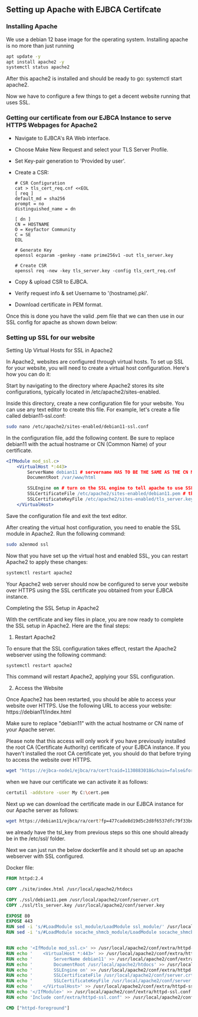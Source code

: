 ## Setting up Apache with EJBCA Certifcate ##

### Installing Apache ###

We use a debian 12 base image for the operating system.
Installing apache is no more than just running

```bash
apt update -y
apt install apache2 -y
systemctl status apache2
```

After this apache2 is installed and should be ready to go: systemctl start apache2.

Now we have to configure a few things to get a decent website running that uses SSL.

### Getting our certificate from our EJBCA Instance to serve HTTPS Webpages for Apache2 ###

- Navigate to EJBCA's RA Web interface.
- Choose Make New Request and select your TLS Server Profile.
- Set Key-pair generation to 'Provided by user'.
- Create a CSR:

  ```shell
  # CSR Configuration
  cat > tls_cert_req.cnf <<EOL
  [ req ]
  default_md = sha256
  prompt = no
  distinguished_name = dn

  [ dn ]
  CN = HOSTNAME
  O = Keyfactor Community
  C = SE
  EOL

  # Generate Key
  openssl ecparam -genkey -name prime256v1 -out tls_server.key

  # Create CSR
  openssl req -new -key tls_server.key -config tls_cert_req.cnf
  ```

- Copy & upload CSR to EJBCA.
- Verify request info & set Username to '(hostname).pki'.
- Download certificate in PEM format.

Once this is done you have the valid .pem file that we can then use in our SSL config for apache as shown down below:

### Setting up SSL for our website ### 

Setting Up Virtual Hosts for SSL in Apache2

In Apache2, websites are configured through virtual hosts. To set up SSL for your website, you will need to create a virtual host configuration. Here's how you can do it:

Start by navigating to the directory where Apache2 stores its site configurations, typically located in /etc/apache2/sites-enabled.

Inside this directory, create a new configuration file for your website. You can use any text editor to create this file. For example, let's create a file called debian11-ssl.conf:

```bash
sudo nano /etc/apache2/sites-enabled/debian11-ssl.conf
```


In the configuration file, add the following content. Be sure to replace debian11 with the actual hostname or CN (Common Name) of your certificate.
```apache
<IfModule mod_ssl.c>
    <VirtualHost *:443>
        ServerName debian11 # servername HAS TO BE THE SAME AS THE CN NAME OF THE CERTIFICATE
        DocumentRoot /var/www/html

        SSLEngine on # turn on the SSL engine to tell apache to use SSL for this virtualhost
        SSLCertificateFile /etc/apache2/sites-enabled/debian11.pem # the certifcate we created on our EJBCA website 
        SSLCertificateKeyFile /etc/apache2/sites-enabled/tls_server.key # the key we used to get the certificate from our EJBCA website
    </VirtualHost>
```

Save the configuration file and exit the text editor.

After creating the virtual host configuration, you need to enable the SSL module in Apache2. Run the following command:


```bash
sudo a2enmod ssl
```

Now that you have set up the virtual host and enabled SSL, you can restart Apache2 to apply these changes:

```bash
systemctl restart apache2
```

Your Apache2 web server should now be configured to serve your website over HTTPS using the SSL certificate you obtained from your EJBCA instance.


Completing the SSL Setup in Apache2

With the certificate and key files in place, you are now ready to complete the SSL setup in Apache2. Here are the final steps:

1. Restart Apache2

To ensure that the SSL configuration takes effect, restart the Apache2 webserver using the following command:

```bash
systemctl restart apache2
```

This command will restart Apache2, applying your SSL configuration.

2. Access the Website

Once Apache2 has been restarted, you should be able to access your website over HTTPS. Use the following URL to access your website:
https://debian11/index.html

Make sure to replace "debian11" with the actual hostname or CN name of your Apache server.

Please note that this access will only work if you have previously installed the root CA (Certificate Authority) certificate of your EJBCA instance. If you haven't installed the root CA certificate yet, you should do that before trying to access the website over HTTPS.


```bash
wget "https://ejbca-node1/ejbca/ra/cert?caid=1130883018&chain=false&format=pem" -OutFile "C:\cert.pem"
```

when we have our certificate we can activate it as follows:
```bash
certutil -addstore -user My C:\cert.pem
```
Next up we can download the certificate made in our EJBCA instance for our Apache server as follows:

```bash
wget https://debian11/ejbca/ra/cert?fp=477cade8d19d5c2d8f6537dfc79f33bde792bed0&chain=true&format=pem -OutFile "/etc/ssl/debian11.pem" debian11 is the hostname or CN name of our apache server
```
we already have the tsl_key from previous steps so this one should already be in the /etc/ssl/ folder. 

Next we can just run the below dockerfile and it should set up an apache webserver with SSL configured.

Docker file:
```dockerfile
FROM httpd:2.4

COPY ./site/index.html /usr/local/apache2/htdocs

COPY ./ssl/debian11.pem /usr/local/apache2/conf/server.crt
COPY ./ssl/tls_server.key /usr/local/apache2/conf/server.key

EXPOSE 80
EXPOSE 443
RUN sed -i 's/#LoadModule ssl_module/LoadModule ssl_module/' /usr/local/apache2/conf/httpd.conf
RUN sed -i 's/#LoadModule socache_shmcb_module/LoadModule socache_shmcb_module/' /usr/local/apache2/conf/httpd.conf


RUN echo '<IfModule mod_ssl.c>' >> /usr/local/apache2/conf/extra/httpd-ssl.conf
RUN echo '    <VirtualHost *:443>' >> /usr/local/apache2/conf/extra/httpd-ssl.conf
RUN echo '        ServerName debian11' >> /usr/local/apache2/conf/extra/httpd-ssl.conf
RUN echo '        DocumentRoot /usr/local/apache2/htdocs' >> /usr/local/apache2/conf/extra/httpd-ssl.conf
RUN echo '        SSLEngine on' >> /usr/local/apache2/conf/extra/httpd-ssl.conf
RUN echo '        SSLCertificateFile /usr/local/apache2/conf/server.crt' >> /usr/local/apache2/conf/extra/httpd-ssl.conf
RUN echo '        SSLCertificateKeyFile /usr/local/apache2/conf/server.key' >> /usr/local/apache2/conf/extra/httpd-ssl.conf
RUN echo '    </VirtualHost>' >> /usr/local/apache2/conf/extra/httpd-ssl.conf
RUN echo '</IfModule>' >> /usr/local/apache2/conf/extra/httpd-ssl.conf
RUN echo 'Include conf/extra/httpd-ssl.conf' >> /usr/local/apache2/conf/httpd.conf

CMD ["httpd-foreground"]
```




